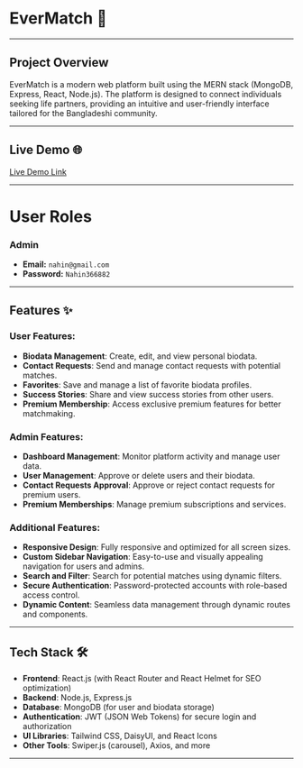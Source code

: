 # EverMatch 🌸
---
## Project Overview
EverMatch is a modern web platform built using the MERN stack (MongoDB, Express, React, Node.js). The platform is designed to connect individuals seeking life partners, providing an intuitive and user-friendly interface tailored for the Bangladeshi community.

---

## Live Demo 🌐
[Live Demo Link](https://evermatch-bc19c.web.app)

---

# User Roles

### Admin
- **Email:** ```nahin@gmail.com```
- **Password:** ```Nahin366882```

---

## Features ✨

### User Features:

- **Biodata Management**: Create, edit, and view personal biodata.
- **Contact Requests**: Send and manage contact requests with potential matches.
- **Favorites**: Save and manage a list of favorite biodata profiles.
- **Success Stories**: Share and view success stories from other users.
- **Premium Membership**: Access exclusive premium features for better matchmaking.

### Admin Features:

- **Dashboard Management**: Monitor platform activity and manage user data.
- **User Management**: Approve or delete users and their biodata.
- **Contact Requests Approval**: Approve or reject contact requests for premium users.
- **Premium Memberships**: Manage premium subscriptions and services.

### Additional Features:

- **Responsive Design**: Fully responsive and optimized for all screen sizes.
- **Custom Sidebar Navigation**: Easy-to-use and visually appealing navigation for users and admins.
- **Search and Filter**: Search for potential matches using dynamic filters.
- **Secure Authentication**: Password-protected accounts with role-based access control.
- **Dynamic Content**: Seamless data management through dynamic routes and components.

---

## Tech Stack 🛠️

- **Frontend**: React.js (with React Router and React Helmet for SEO optimization)
- **Backend**: Node.js, Express.js
- **Database**: MongoDB (for user and biodata storage)
- **Authentication**: JWT (JSON Web Tokens) for secure login and authorization
- **UI Libraries**: Tailwind CSS, DaisyUI, and React Icons
- **Other Tools**: Swiper.js (carousel), Axios, and more

---

